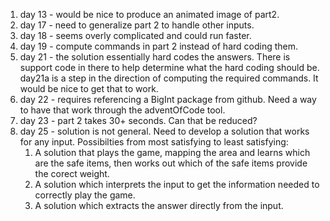 1. day 13 - would be nice to produce an animated image of part2.
1. day 17 - need to generalize part 2 to handle other inputs.
1. day 18 - seems overly complicated and could run faster.
1. day 19 - compute commands in part 2 instead of hard coding them.
1. day 21 - the solution essentially hard codes the answers.  There is support code in there to help determine what the hard coding should be.  day21a is a step in the direction of computing the required commands.  It would be nice to get that to work.
1. day 22 - requires referencing a BigInt package from github.  Need a way to have that work through the adventOfCode tool.
1. day 23 - part 2 takes 30+ seconds.  Can that be reduced?
1. day 25 - solution is not general.  Need to develop a solution that works for any input. Possibilties from most satisfying to least satisfying:
    1. A solution that plays the game, mapping the area and learns which are the safe items, then works out which of the safe items provide the corect weight.
    1. A solution which interprets the input to get the information needed to correctly play the game.
    1. A solution which extracts the answer directly from the input.